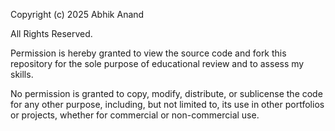 Copyright (c) 2025 Abhik Anand

All Rights Reserved.

Permission is hereby granted to view the source code and fork this repository for the sole purpose of educational review and to assess my skills.

No permission is granted to copy, modify, distribute, or sublicense the code for any other purpose, including, but not limited to, its use in other portfolios or projects, whether for commercial or non-commercial use.